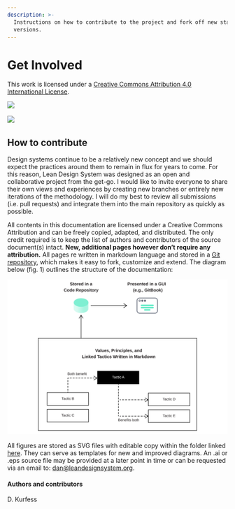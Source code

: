 ```yaml
---
description: >-
  Instructions on how to contribute to the project and fork off new stand-alone
  versions.
---
```


# Get Involved

This work is licensed under a [Creative Commons Attribution 4.0 International License](http://creativecommons.org/licenses/by/4.0/).

[![](https://img.shields.io/badge/License-CC%20BY%204.0-lightgrey.svg)](http://creativecommons.org/licenses/by/4.0/)

[![](https://i.creativecommons.org/l/by/4.0/88x31.png)](http://creativecommons.org/licenses/by/4.0/)

## How to contribute

Design systems continue to be a relatively new concept and we should expect the practices around them to remain in flux for years to come. For this reason, Lean Design System was designed as an open and collaborative project from the get-go. I would like to invite everyone to share their own views and experiences by creating new branches or entirely new iterations of the methodology. I will do my best to review all submissions \(i.e. pull requests\) and integrate them into the main repository as quickly as possible. 

All contents in this documentation are licensed under a Creative Commons Attribution and can be freely copied, adapted, and distributed. The only credit required is to keep the list of authors and contributors of the source document\(s\) intact. **New, additional pages however don’t require any attribution.** All pages re written in markdown language and stored in a [Git repository](https://github.com/1corn/leandesignsystem/tree/main), which makes it easy to fork, customize and extend. The diagram below \(fig. 1\) outlines the structure of the documentation:

![Fig. 1: Repository structure](../.gitbook/assets/fig_repo.svg)

All figures are stored as SVG files with editable copy within the folder linked [here](https://github.com/1corn/leandesignsystem/tree/main/.gitbook/assets). They can serve as templates for new and improved diagrams. An .ai or .eps source file may be provided at a later point in time or can be requested via an email to: [dan@leandesignsystem.org](mailto:dan@leandesignsystem.org).



#### Authors and contributors

D. Kurfess

